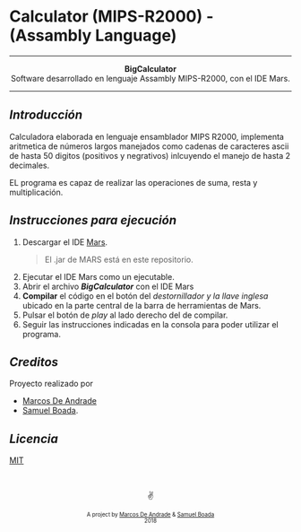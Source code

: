 # Calculator (MIPS-R2000) - (Assambly Language)

---

<p align="center"><b>BigCalculator</b><br>Software desarrollado en lenguaje Assambly MIPS-R2000, con el IDE Mars.</p>

---

## ***Introducción***

Calculadora elaborada en lenguaje ensamblador MIPS R2000, implementa aritmetica de números largos manejados como cadenas de caracteres ascii de hasta 50 digitos (positivos y negrativos) inlcuyendo el manejo de hasta 2 decimales.

EL programa es capaz de realizar las operaciones de suma, resta y multiplicación.

## ***Instrucciones para ejecución***

1. Descargar el IDE [Mars](http://courses.missouristate.edu/KenVollmar/mars/ "Página Oficial de MARS").
    > El .jar de MARS está en este repositorio.
2. Ejecutar el IDE Mars como un ejecutable.
3. Abrir el archivo ***BigCalculator*** con el IDE Mars
3. **Compilar** el código en el botón del *destornillador y la llave inglesa* ubicado en la parte central de la barra de herramientas de Mars.
4. Pulsar el botón de *play* al lado derecho del de compilar.
5. Seguir las instrucciones indicadas en la consola para poder utilizar el programa.

## ***Creditos***

Proyecto realizado por
* [Marcos De Andrade](https://github.com/MarcosDeAndrade)
* [Samuel Boada](https://github.com/systems-multimedia).

## ***Licencia***

[MIT](https://github.com/MarcosDeAndrade/BigCalculator/blob/master/LICENSE)

&nbsp;

<p align="center">✌️</p>
<p align="center">
<sub><sup>A project by <a href="https://github.com/MarcosDeAndrade">Marcos De Andrade</a> & <a href="https://github.com/systems-multimedia">Samuel Boada</a><br>2018</sup></sub></p>
